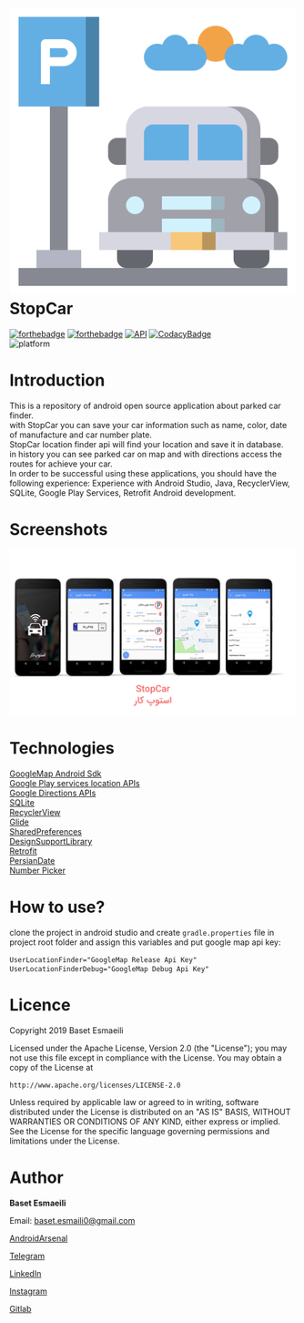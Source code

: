 ![icon](assets/logo.svg)
<br/>
StopCar
==================================
[![forthebadge](https://forthebadge.com/images/badges/built-for-android.svg)](https://forthebadge.com)
[![forthebadge](https://forthebadge.com/images/badges/made-with-java.svg)](https://forthebadge.com)
[![API](https://img.shields.io/badge/API-16%2B-brightgreen.svg?style=flat-square)](https://android-arsenal.com/api?level=16)
[![CodacyBadge](https://api.codacy.com/project/badge/Grade/d2efcfac24a548dc9e2461393eb59de4)](https://www.codacy.com/manual/BasetEsmaeili/StopCar?utm_source=github.com&amp;utm_medium=referral&amp;utm_content=BasetEsmaeili/StopCar&amp;utm_campaign=Badge_Grade)
<br/>
![platform](https://img.shields.io/badge/Platform-Android-green?style=for-the-badge&logo=android)
# Introduction
This is a repository of android open source application about parked car finder.<br/>
with StopCar you can save your car information such as name, color, date of manufacture and car number plate.<br/>StopCar location finder api will find your location and save it in database.<br/>in history you can see parked car on map and with directions access the routes for achieve your car.<br/>
In order to be successful using these applications, you should have the following experience:
Experience with Android Studio, Java, RecyclerView, SQLite, Google Play Services, Retrofit  Android development.

# Screenshots
![icon](assets/screenshots.jpg)
# Technologies
[GoogleMap Android Sdk](https://developers.google.com/maps/documentation/android-sdk/intro)<br/>
[Google Play services location APIs](https://developer.android.com/training/location)<br/>
[Google Directions APIs](https://developers.google.com/maps/documentation/directions/intro)<br/>
[SQLite](https://developer.android.com/training/data-storage/sqlite)<br/>
[RecyclerView](https://developer.android.com/guide/topics/ui/layout/recyclerview)<br/>
[Glide](https://github.com/bumptech/glide)<br/>
[SharedPreferences](https://developer.android.com/training/data-storage/shared-preferences)<br/>
[DesignSupportLibrary](https://developer.android.com/topic/libraries/support-library/packages#design)<br/>
[Retrofit](https://square.github.io/retrofit/)<br/>
[PersianDate](https://github.com/samanzamani/PersianDate)<br/>
[Number Picker](https://github.com/ShawnLin013/NumberPicker)<br/>
# How to use?
clone the project in android studio and create ```gradle.properties``` file in project root folder and assign this variables and put google map api key:
```text
UserLocationFinder="GoogleMap Release Api Key"
UserLocationFinderDebug="GoogleMap Debug Api Key"
```
# Licence
Copyright 2019 Baset Esmaeili

Licensed under the Apache License, Version 2.0 (the "License"); you may not use this file except in compliance with the License. You may obtain a copy of the License at
```text
http://www.apache.org/licenses/LICENSE-2.0
```
Unless required by applicable law or agreed to in writing, software distributed under the License is distributed on an "AS IS" BASIS, WITHOUT WARRANTIES OR CONDITIONS OF ANY KIND, either express or implied. See the License for the specific language governing permissions and limitations under the License.

# Author

**Baset Esmaeili**

Email: baset.esmaili0@gmail.com

[AndroidArsenal](https://android-arsenal.com/user/BasetEsmaeili)

[Telegram](https://telegram.me/ikurdish)

[LinkedIn](https://www.linkedin.com/in/baset-esmaeili/)

[Instagram](https://www.instagram.com/esmaeili.baset/)

[Gitlab](https://gitlab.com/Baset_esmaeili)
